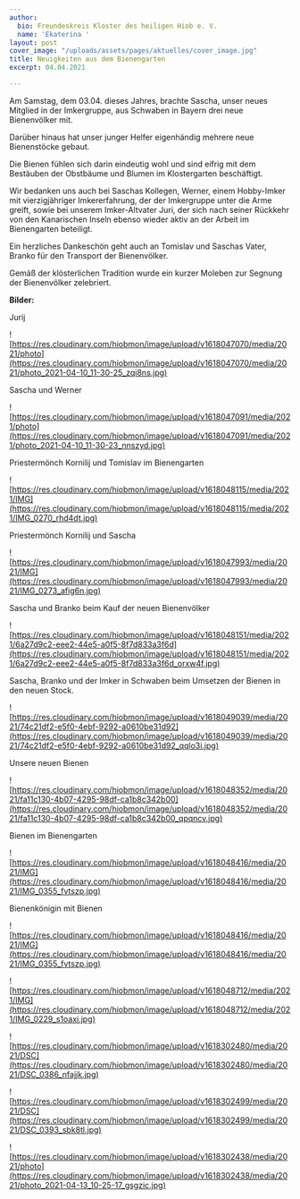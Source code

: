```yaml
---
author:
  bio: Freundeskreis Kloster des heiligen Hiob e. V.
  name: 'Ekaterina '
layout: post
cover_image: "/uploads/assets/pages/aktuelles/cover_image.jpg"
title: Neuigkeiten aus dem Bienengarten
excerpt: 04.04.2021

---
```

Am Samstag, dem 03.04. dieses Jahres, brachte Sascha, unser neues Mitglied in der Imkergruppe, aus Schwaben in Bayern drei neue Bienenvölker mit.

Darüber hinaus hat unser junger Helfer eigenhändig mehrere neue Bienenstöcke gebaut.

Die Bienen fühlen sich darin eindeutig wohl und sind eifrig mit dem Bestäuben der Obstbäume und Blumen im Klostergarten beschäftigt.

Wir bedanken uns auch bei Saschas Kollegen, Werner, einem Hobby-Imker mit vierzigjähriger Imkererfahrung, der der Imkergruppe unter die Arme greift, sowie bei unserem Imker-Altvater Juri, der sich nach seiner Rückkehr von den Kanarischen Inseln ebenso wieder aktiv an der Arbeit im Bienengarten beteiligt.

Ein herzliches Dankeschön geht auch an Tomislav und Saschas Vater, Branko für den Transport der Bienenvölker.

Gemäß der klösterlichen Tradition wurde ein kurzer Moleben zur Segnung der Bienenvölker zelebriert.

**Bilder:**

Jurij

![https://res.cloudinary.com/hiobmon/image/upload/v1618047070/media/2021/photo](https://res.cloudinary.com/hiobmon/image/upload/v1618047070/media/2021/photo_2021-04-10_11-30-25_zqi8ns.jpg)

Sascha und Werner

![https://res.cloudinary.com/hiobmon/image/upload/v1618047091/media/2021/photo](https://res.cloudinary.com/hiobmon/image/upload/v1618047091/media/2021/photo_2021-04-10_11-30-23_nnszyd.jpg)

Priestermönch Kornilij und Tomislav im Bienengarten

![https://res.cloudinary.com/hiobmon/image/upload/v1618048115/media/2021/IMG](https://res.cloudinary.com/hiobmon/image/upload/v1618048115/media/2021/IMG_0270_rhd4dt.jpg)

Priestermönch Kornilij und Sascha

![https://res.cloudinary.com/hiobmon/image/upload/v1618047993/media/2021/IMG](https://res.cloudinary.com/hiobmon/image/upload/v1618047993/media/2021/IMG_0273_afig6n.jpg)

Sascha und Branko beim Kauf der neuen Bienenvölker

![https://res.cloudinary.com/hiobmon/image/upload/v1618048151/media/2021/6a27d9c2-eee2-44e5-a0f5-8f7d833a3f6d](https://res.cloudinary.com/hiobmon/image/upload/v1618048151/media/2021/6a27d9c2-eee2-44e5-a0f5-8f7d833a3f6d_orxw4f.jpg)

Sascha, Branko und der Imker in Schwaben beim Umsetzen der Bienen in den neuen Stock.

![https://res.cloudinary.com/hiobmon/image/upload/v1618049039/media/2021/74c21df2-e5f0-4ebf-9292-a0610be31d92](https://res.cloudinary.com/hiobmon/image/upload/v1618049039/media/2021/74c21df2-e5f0-4ebf-9292-a0610be31d92_qqlo3i.jpg)

Unsere neuen Bienen

![https://res.cloudinary.com/hiobmon/image/upload/v1618048352/media/2021/fa11c130-4b07-4295-98df-ca1b8c342b00](https://res.cloudinary.com/hiobmon/image/upload/v1618048352/media/2021/fa11c130-4b07-4295-98df-ca1b8c342b00_qpqncv.jpg)

Bienen im Bienengarten

![https://res.cloudinary.com/hiobmon/image/upload/v1618048416/media/2021/IMG](https://res.cloudinary.com/hiobmon/image/upload/v1618048416/media/2021/IMG_0355_fvtszp.jpg)

Bienenkönigin mit Bienen

![https://res.cloudinary.com/hiobmon/image/upload/v1618048416/media/2021/IMG](https://res.cloudinary.com/hiobmon/image/upload/v1618048416/media/2021/IMG_0355_fvtszp.jpg)

![https://res.cloudinary.com/hiobmon/image/upload/v1618048712/media/2021/IMG](https://res.cloudinary.com/hiobmon/image/upload/v1618048712/media/2021/IMG_0229_s1oaxi.jpg)

![https://res.cloudinary.com/hiobmon/image/upload/v1618302480/media/2021/DSC](https://res.cloudinary.com/hiobmon/image/upload/v1618302480/media/2021/DSC_0386_nfajjk.jpg)

![https://res.cloudinary.com/hiobmon/image/upload/v1618302499/media/2021/DSC](https://res.cloudinary.com/hiobmon/image/upload/v1618302499/media/2021/DSC_0393_sbk8tl.jpg)

![https://res.cloudinary.com/hiobmon/image/upload/v1618302438/media/2021/photo](https://res.cloudinary.com/hiobmon/image/upload/v1618302438/media/2021/photo_2021-04-13_10-25-17_gsgzic.jpg)